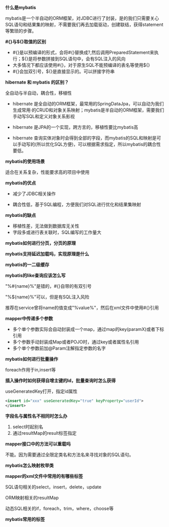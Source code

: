 **什么是mybatis**

mybatis是一个半自动的ORM框架，对JDBC进行了封装，是的我们只需要关心SQL语句和结果集的映射，不需要我们再去加载驱动，创建联结，获得statement等繁琐的步骤。



**#{}与${}取值的区别**

* #{}是以预编译的形式，会将#{}替换成?,然后调用PreparedStatement来执行；${}是将参数拼接到SQL语句中，会有SQL注入的风向
* 大多情况下都应该使用#{}，对于原生SQL不能预编译的表名等使用${}
* #{}会加双引号，${}是直接显示的。可以拼接字符串



**hibernate 和 mybatis 的区别？**

全自动与半自动，耦合性，移植性

* hibernate 是全自动的ORM框架，最常用的SpringDataJpa，可以自动为我们生成常用·的CRUD和对象关系映射；mybatis是半自动的ORM框架，需要我们手动写SQL和定义对象关系影视

* hibernate 是JPA的一个实现，跨方言的，移植性要比mybatis高

* hibernate 查询实体对象时会得到全部的字段，而mybatis的SQL和映射是可以手动写的(所以优化SQL方便)，可以根据需求指定，所以mybatis的耦合性要低。



**mybatis的使用场景**

适合在关系复杂，性能要求高的项目中使用



**mybatis的优点**

* 减少了JDBC相关操作

* 耦合性低，基于SQL编程，方便我们对SQL进行优化和结果集映射



**mybatis的缺点**

* 移植性差，无法做到数据库无关性
* 字段多或进行表关联时，SQL编写的工作量大



**mybatis如何进行分页，分页的原理**



**mybatis支持延迟加载吗，实现原理是什么**



**mybatis的一二级缓存**



**mybatis的like查询应该怎么写**

"%#{name}%"是错的，#{}自带的有双引号

"%${name}%"可以，但是有SQL注入风险

推荐在service曾将name的值变成"%value%"，然后在xml文件中使用#{}引用



**mapper中传递多个参数**

* 多个单个参数实际会自动封装成一个map，通过map的key(paramX)或者下标引用
* 多个参数手动封装成Map或者POJO时，通过key或者属性名引用
* 多个单个参数前加@Param注解指定参数的名字



**mybatis如何进行批量操作**

 foreach作用于in,insert等



**插入操作时如何获得自增主键的Id，批量查询时怎么获得**

useGeneratedKey打开，指定id属性

```xml
<insert id="xxx" useGeneratedKey="true" keyProperty="userId">
</insert>
```



**字段名与属性名不相同时怎么办**

1. select时起别名
2. 通过resultMap的result标签指定



**mapper接口中的方法可以重载吗**

不能。因为需要通过全限定类名和方法名来寻找对象的SQL语句。



**mybatis怎么映射枚举类**





**mapper的xml文件中常用的有哪些标签**

SQL语句相关的select，insert，delete，update

ORM映射相关的resultMap

动态SQL相关的if，foreach，trim，where，choose等



**mybatis常用的标签**



